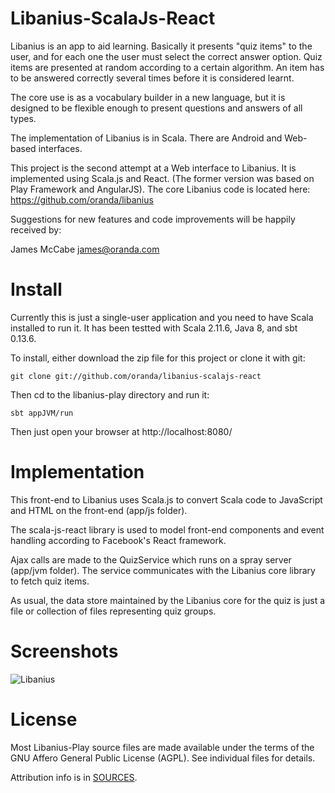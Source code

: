 Libanius-ScalaJs-React
======================

Libanius is an app to aid learning. Basically it presents "quiz items" to the user, and for each one the user must select the correct answer option. Quiz items are presented at random according to a certain algorithm. An item has to be answered correctly several times before it is considered learnt.

The core use is as a vocabulary builder in a new language, but it is designed to be flexible enough to present questions and answers of all types.

The implementation of Libanius is in Scala. There are Android and Web-based interfaces.

This project is the second attempt at a Web interface to Libanius. It is implemented using Scala.js and React. (The former version was based on Play Framework and AngularJS). The core Libanius code is located here: https://github.com/oranda/libanius

Suggestions for new features and code improvements will be happily received by:

James McCabe <james@oranda.com>


Install
=======

Currently this is just a single-user application and you need to have Scala installed to run it. 
It has been testted with Scala 2.11.6, Java 8, and sbt 0.13.6.

To install, either download the zip file for this project or clone it with git:

    git clone git://github.com/oranda/libanius-scalajs-react

Then cd to the libanius-play directory and run it:

    sbt appJVM/run

Then just open your browser at http://localhost:8080/


Implementation
==============

This front-end to Libanius uses Scala.js to convert Scala code to JavaScript and HTML on the front-end (app/js folder).

The scala-js-react library is used to model front-end components and event handling according to Facebook's React framework.

Ajax calls are made to the QuizService which runs on a spray server (app/jvm folder). The service 
communicates with the Libanius core library to fetch quiz items. 

As usual, the data store maintained by the Libanius core for the quiz is just a file or collection of 
files representing quiz groups.


Screenshots
===========

![Libanius](https://github.com/oranda/libanius-scalajs-react/raw/master/docs/libanius-scalajs-react-v0.2-screenshot.png)


License
=======

Most Libanius-Play source files are made available under the terms of the GNU Affero General Public License (AGPL).
See individual files for details.

Attribution info is in [SOURCES](SOURCES.md).
